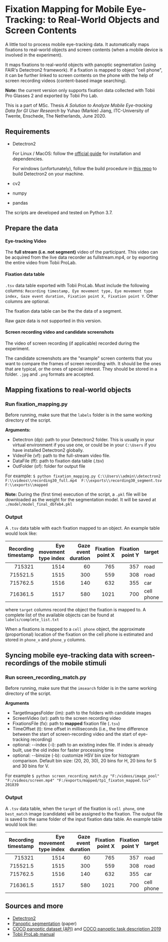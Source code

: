 # Fixation Mapping for Mobile Eye-Tracking: to Real-World Objects and Screen Contents

A little tool to process mobile eye-tracking data. It automatically maps fixations to real-world objects and screen contents (when a mobile device is involved in the experiment).

It maps fixations to real-world objects with panoptic segmentation (using FAIR's Detectron2 framework). If a fixation is mapped to object "cell phone", it can be further linked to screen contents on the phone with the help of screen recording videos (content-based image searching). 

**Note:** the current version only supports fixation data collected with Tobii Pro Glasses 2 and exported by Tobii Pro Lab. 

This is a part of MSc. Thesis *A Solution to Analyze Mobile Eye-tracking Data for GI User Research* by Yuhao (Markie) Jiang, ITC-University of Twente, Enschede, The Netherlands, June 2020. 


## Requirements

- Detectron2

  For Linux / MacOS: follow the [official guide](https://github.com/facebookresearch/detectron2/blob/master/INSTALL.md) for installation and dependencies. 

  For windows (unfortunately), follow the build procedure in [this repo](https://github.com/conansherry/detectron2) to build Detectron2 on your machine. 

- cv2

- numpy

- pandas

The scripts are developed and tested on Python 3.7.

## Prepare the data

#### Eye-tracking Video

The **full stream (i.e. not segment)** video of the participant. This video can be acquired from the live data recorder as fullstream.mp4, or by exporting the entire video from Tobii ProLab. 

#### Fixation data table

`.tsv` data table exported with Tobii ProLab. Must include the following columns: `Recording timestamp, Eye movement type, Eye movement type index, Gaze event duration, Fixation point X, Fixation point Y`.  Other columns are optional. 

The fixation data table can be the the data of a segment. 

Raw gaze data is not supported in this version. 

#### Screen recording video and candidate screenshots

The video of screen recording (if applicable) recorded during the experiment. 

The candidate screenshots are the "example" screen contents that you want to compare the frames of screen recording with. It should be the ones that are typical, or the ones of special interest. They should be stored in a folder. `.jpg` and `.png` formats are accepted. 

## Mapping fixations to real-world objects

### Run fixation_mapping.py

Before running, make sure that the `labels` folder is in the same working directory of the script.

**Arguments:**

- Detectron (dp): path to your Detectron2 folder. This is usually in your virtual environment if you use one, or could be in your `C:\Users` if you have installed Detectron2 globally.
- VideoFile (vf): path to the full-stream video file.
- DataFile (ff): path to fixation data table (.tsv)
- OutFolder (of): folder for output file

For example: `$ python fixation_mapping.py C:\\Users\\admin\\detectron2 F:\\videos\\recording30_full.mp4  F:\\exports\\recording30_segment.tsv F:\\exports\\mapped `   

**Note:** During the (first time) execution of the script, a `.pkl` file will be downloaded as the weight for the segmentation model. It will be saved at `./model/model_final_dbfeb4.pkl` 

### Output

A `.tsv` data table with each fixation mapped to an object. An example table would look like: 

| Recording timestamp | Eye movement type index | Gaze  event duration | Fixation point X | Fixation point Y | target     | phone_x | phone_y |
| ------------------: | ----------------------: | -------------------: | ---------------: | ---------------: | :--------- | ------: | ------: |
|              715321 |                    1514 |                   60 |              765 |              357 | road       |         |         |
|            715521.5 |                    1515 |                  300 |              559 |              308 | road       |         |         |
|            715762.5 |                    1516 |                  140 |              632 |              355 | car        |         |         |
|            716361.5 |                    1517 |                  580 |             1021 |              700 | cell phone |    0.76 |    0.33 |

where `target` columns record the object the fixation is mapped to. A complete list of the available objects can be found at `labels/complete_list.txt`  

When a fixations is mapped to a `cell phone` object, the approximate (proportional) location of the fixation on the cell phone is estimated and stored in `phone_x` and `phone_y` columns. 

## Syncing mobile eye-tracking data with screen-recordings of the mobile stimuli 

### Run screen_recording_match.py

Before running, make sure that the `imsearch` folder is in the same working directory of the script.

**Arguments**

- TargetImagesFolder (im): path to the folders with candidate images
- ScreenVideo (sr): path to the screen recording video
- FixationsFile (fx): path to **mapped** fixation file (`.tsv`)
- TimeOffset (t): time offset in milliseconds (i.e., the time difference between the start of screen-recording video and the start of eye-tracking recording)
- optional: --index (-i): path to an existing index file. If index is already built, use the old index for faster processing time
- optional: --binsize (-b): customize HSV bin size for histogram comparison. Default bin size: (20, 20, 30),  20 bins for H, 20 bins for S and 30 bins for V. 

For example `$ python screen_recording_match.py "F:/videos/image_pool" "F:/videos/screen.mp4" "F:/exports/mapped/tp1_fixaton_mapped.tsv" 201839 ` 

### Output

A `.tsv` data table, when the `target` of the fixation is `cell phone`, one `best_match` image (candidate) will be assigned to the fixation. The output file is saved to the same folder of the input fixation data table. An example table would look like: 

| Recording timestamp | Eye movement type index | Gaze  event duration | Fixation point X | Fixation point Y | target     | phone_x | phone_y | best_match    |
| ------------------: | ----------------------: | -------------------: | ---------------: | ---------------: | :--------- | ------: | ------: | ------------- |
|              715321 |                    1514 |                   60 |              765 |              357 | road       |         |         |               |
|            715521.5 |                    1515 |                  300 |              559 |              308 | road       |         |         |               |
|            715762.5 |                    1516 |                  140 |              632 |              355 | car        |         |         |               |
|            716361.5 |                    1517 |                  580 |             1021 |              700 | cell phone |    0.76 |    0.33 | info_park.jpg |

## Sources and more

- [Detectron2](https://github.com/facebookresearch/detectron2)
- [Panoptic segmentation](https://arxiv.org/abs/1801.00868) (paper)
- [COCO panoptic dataset (API)](https://github.com/cocodataset/panopticapi) and [COCO panoptic task description 2019](http://cocodataset.org/#panoptic-2019)
- [Tobii ProLab manual](https://www.tobiipro.com/siteassets/tobii-pro/user-manuals/Tobii-Pro-Lab-User-Manual/?v=1.138)